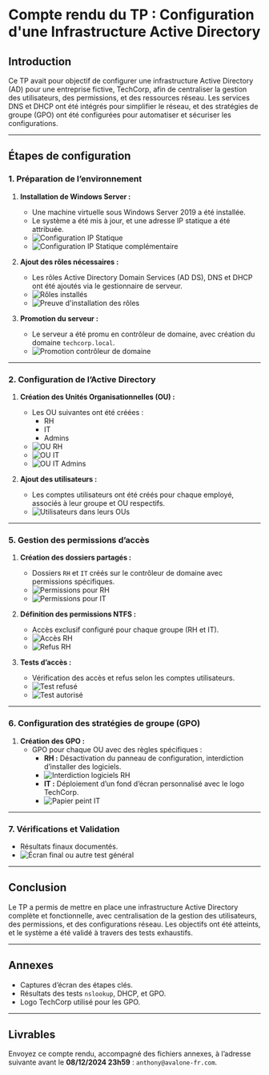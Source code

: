 
# Compte rendu du TP : Configuration d'une Infrastructure Active Directory

## Introduction
Ce TP avait pour objectif de configurer une infrastructure Active Directory (AD) pour une entreprise fictive, TechCorp, afin de centraliser la gestion des utilisateurs, des permissions, et des ressources réseau. Les services DNS et DHCP ont été intégrés pour simplifier le réseau, et des stratégies de groupe (GPO) ont été configurées pour automatiser et sécuriser les configurations.

---

## Étapes de configuration

### 1. Préparation de l’environnement
1. **Installation de Windows Server :**
   - Une machine virtuelle sous Windows Server 2019 a été installée.
   - Le système a été mis à jour, et une adresse IP statique a été attribuée.
   - ![Configuration IP Statique](./1%29%20IP%20STATIQUE.png)
   - ![Configuration IP Statique complémentaire](./ip%20statique%20ffff.png)

2. **Ajout des rôles nécessaires :**
   - Les rôles Active Directory Domain Services (AD DS), DNS et DHCP ont été ajoutés via le gestionnaire de serveur.
   - ![Rôles installés](./1%29%20AD%20DS%20DNS%20DHCP.png)
   - ![Preuve d'installation des rôles](./1%29%20preuve%20install.png)

3. **Promotion du serveur :**
   - Le serveur a été promu en contrôleur de domaine, avec création du domaine `techcorp.local`.
   - ![Promotion contrôleur de domaine](./1%29%20DCHp%20DNS%20ADDS%20preuve.png)

---

### 2. Configuration de l’Active Directory
1. **Création des Unités Organisationnelles (OU) :**
   - Les OU suivantes ont été créées :
     - RH
     - IT
     - Admins
   - ![OU RH](./2%29%20RH%20AD.png)
   - ![OU IT](./2%29%20IT%20AD.png)
   - ![OU IT Admins](./2%29%20IT%20ADMIN%20AD.png)

2. **Ajout des utilisateurs :**
   - Les comptes utilisateurs ont été créés pour chaque employé, associés à leur groupe et OU respectifs.
   - ![Utilisateurs dans leurs OUs](./2%29%20config%20RH%20IT%20...%20et%20utilisateur.png)

---

### 5. Gestion des permissions d’accès
1. **Création des dossiers partagés :**
   - Dossiers `RH` et `IT` créés sur le contrôleur de domaine avec permissions spécifiques.
   - ![Permissions pour RH](./RH%202.png)
   - ![Permissions pour IT](./IT.png)

2. **Définition des permissions NTFS :**
   - Accès exclusif configuré pour chaque groupe (RH et IT).
   - ![Accès RH](./RH.png)
   - ![Refus RH](./rh%20refuse.png)

3. **Tests d’accès :**
   - Vérification des accès et refus selon les comptes utilisateurs.
   - ![Test refusé](./teste%20refuser%20pc.png)
   - ![Test autorisé](./autorisation%201.png)

---

### 6. Configuration des stratégies de groupe (GPO)
1. **Création des GPO :**
   - GPO pour chaque OU avec des règles spécifiques :
     - **RH :** Désactivation du panneau de configuration, interdiction d’installer des logiciels.
     - ![Interdiction logiciels RH](./interdire%20logicial.png)
     - **IT :** Déploiement d’un fond d’écran personnalisé avec le logo TechCorp.
     - ![Papier peint IT](./papier%20peint%20de%20bureau%20activ%C3%A9%20.png)

---

### 7. Vérifications et Validation
- Résultats finaux documentés.
- ![Écran final ou autre test général](./screen%20f.png)

---

## Conclusion
Le TP a permis de mettre en place une infrastructure Active Directory complète et fonctionnelle, avec centralisation de la gestion des utilisateurs, des permissions, et des configurations réseau. Les objectifs ont été atteints, et le système a été validé à travers des tests exhaustifs.

---

## Annexes
- Captures d’écran des étapes clés.
- Résultats des tests `nslookup`, DHCP, et GPO.
- Logo TechCorp utilisé pour les GPO.

---

## Livrables
Envoyez ce compte rendu, accompagné des fichiers annexes, à l’adresse suivante avant le **08/12/2024 23h59** : `anthony@avalone-fr.com`.
